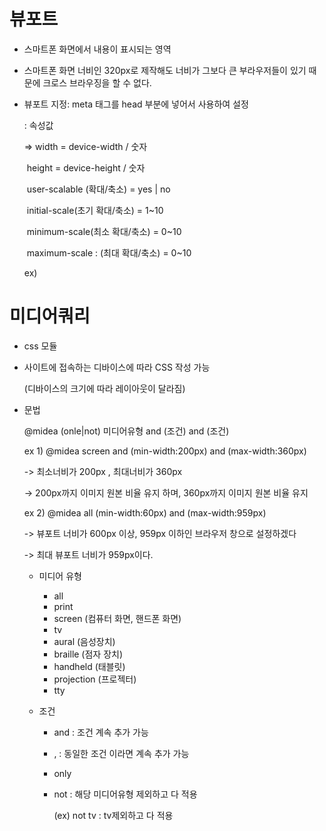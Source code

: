 # 뷰포트

- 스마트폰 화면에서 내용이 표시되는 영역

- 스마트폰 화면 너비인 320px로 제작해도 너비가 그보다 큰 부라우저들이 있기 때문에 크로스 브라우징을 할 수 없다. 

- 뷰포트 지정: meta 태그를 head 부분에 넣어서 사용하여 설정

  <meta name="viewport" content="(속성값) (속성값)">

  : 속성값 

  =>  width = device-width / 숫자

  ​	 height = device-height / 숫자

  ​	 user-scalable (확대/축소) =  yes | no

  ​	 initial-scale(초기 확대/축소) = 1~10

  ​	 minimum-scale(최소 확대/축소) = 0~10

  ​	 maximum-scale : (최대 확대/축소) = 0~10

  ex) <meta name="viewport" content="width=ddvice-width, initial-scale=1">

# 미디어쿼리

- css 모듈

- 사이트에 접속하는 디바이스에 따라 CSS 작성 가능

  (디바이스의 크기에 따라 레이아웃이 달라짐)

- 문법

  @midea (onle|not) 미디어유형 and (조건) and (조건)

  ex 1) @midea screen and (min-width:200px) and (max-width:360px)

  -> 최소너비가 200px , 최대너비가 360px 

  -> 200px까지 이미지 원본 비율 유지 하며, 360px까지 이미지 원본 비율 유지

  ex 2) @midea all (min-width:60px) and (max-width:959px)

  -> 뷰포트 너비가 600px 이상, 959px 이하인 브라우저 창으로 설정하겠다

  -> 최대 뷰포트 너비가 959px이다. 

  - 미디어 유형

    -   all 
    - print
    - screen (컴퓨터 화면, 핸드폰 화면)
    - tv
    - aural (음성장치)
    - braille (점자 장치)
    - handheld (태블릿)
    - projection (프로젝터)
    - tty

  - 조건

    - and : 조건 계속 추가 가능

    - , : 동일한 조건 이라면 계속 추가 가능

    - only 

    - not : 해당 미디어유형 제외하고 다 적용

      (ex) not tv : tv제외하고 다 적용